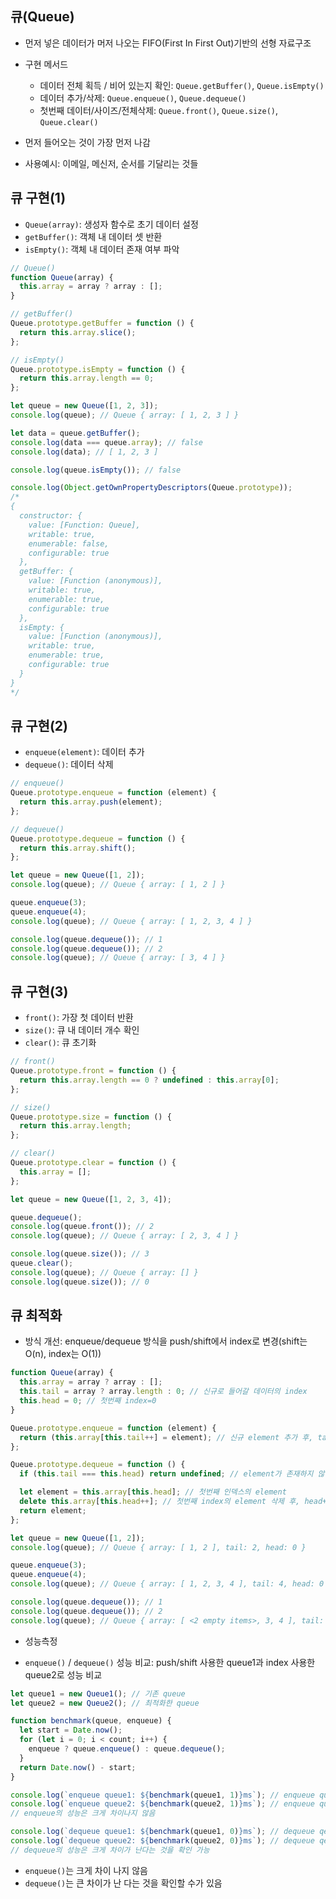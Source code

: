 ## 큐(Queue)

- 먼저 넣은 데이터가 머저 나오는 FIFO(First In First Out)기반의 선형 자료구조
- 구현 메서드

  - 데이터 전체 획득 / 비어 있는지 확인: `Queue.getBuffer()`, `Queue.isEmpty()`
  - 데이터 추가/삭제: `Queue.enqueue()`, `Queue.dequeue()`
  - 첫번째 데이터/사이즈/전체삭제: `Queue.front()`, `Queue.size()`, `Queue.clear()`

- 먼저 들어오는 것이 가장 먼저 나감
- 사용예시: 이메일, 메신저, 순서를 기달리는 것들

## 큐 구현(1)

- `Queue(array)`: 생성자 함수로 초기 데이터 설정
- `getBuffer()`: 객체 내 데이터 셋 반환
- `isEmpty()`: 객체 내 데이터 존재 여부 파악

```javascript
// Queue()
function Queue(array) {
  this.array = array ? array : [];
}

// getBuffer()
Queue.prototype.getBuffer = function () {
  return this.array.slice();
};

// isEmpty()
Queue.prototype.isEmpty = function () {
  return this.array.length == 0;
};

let queue = new Queue([1, 2, 3]);
console.log(queue); // Queue { array: [ 1, 2, 3 ] }

let data = queue.getBuffer();
console.log(data === queue.array); // false
console.log(data); // [ 1, 2, 3 ]

console.log(queue.isEmpty()); // false

console.log(Object.getOwnPropertyDescriptors(Queue.prototype));
/*
{
  constructor: {
    value: [Function: Queue],
    writable: true,
    enumerable: false,
    configurable: true
  },
  getBuffer: {
    value: [Function (anonymous)],
    writable: true,
    enumerable: true,
    configurable: true
  },
  isEmpty: {
    value: [Function (anonymous)],
    writable: true,
    enumerable: true,
    configurable: true
  }
}
*/
```

## 큐 구현(2)

- `enqueue(element)`: 데이터 추가
- `dequeue()`: 데이터 삭제

```javascript
// enqueue()
Queue.prototype.enqueue = function (element) {
  return this.array.push(element);
};

// dequeue()
Queue.prototype.dequeue = function () {
  return this.array.shift();
};

let queue = new Queue([1, 2]);
console.log(queue); // Queue { array: [ 1, 2 ] }

queue.enqueue(3);
queue.enqueue(4);
console.log(queue); // Queue { array: [ 1, 2, 3, 4 ] }

console.log(queue.dequeue()); // 1
console.log(queue.dequeue()); // 2
console.log(queue); // Queue { array: [ 3, 4 ] }
```

## 큐 구현(3)

- `front()`: 가장 첫 데이터 반환
- `size()`: 큐 내 데이터 개수 확인
- `clear()`: 큐 초기화

```javascript
// front()
Queue.prototype.front = function () {
  return this.array.length == 0 ? undefined : this.array[0];
};

// size()
Queue.prototype.size = function () {
  return this.array.length;
};

// clear()
Queue.prototype.clear = function () {
  this.array = [];
};

let queue = new Queue([1, 2, 3, 4]);

queue.dequeue();
console.log(queue.front()); // 2
console.log(queue); // Queue { array: [ 2, 3, 4 ] }

console.log(queue.size()); // 3
queue.clear();
console.log(queue); // Queue { array: [] }
console.log(queue.size()); // 0
```

## 큐 최적화

- 방식 개선: enqueue/dequeue 방식을 push/shift에서 index로 변경(shift는 O(n), index는 O(1))

```javascript
function Queue(array) {
  this.array = array ? array : [];
  this.tail = array ? array.length : 0; // 신규로 들어갈 데이터의 index
  this.head = 0; // 첫번째 index=0
}

Queue.prototype.enqueue = function (element) {
  return (this.array[this.tail++] = element); // 신규 element 추가 후, tail++
};

Queue.prototype.dequeue = function () {
  if (this.tail === this.head) return undefined; // element가 존재하지 않는 경우

  let element = this.array[this.head]; // 첫번째 인덱스의 element
  delete this.array[this.head++]; // 첫번째 index의 element 삭제 후, head++
  return element;
};

let queue = new Queue([1, 2]);
console.log(queue); // Queue { array: [ 1, 2 ], tail: 2, head: 0 }

queue.enqueue(3);
queue.enqueue(4);
console.log(queue); // Queue { array: [ 1, 2, 3, 4 ], tail: 4, head: 0 }

console.log(queue.dequeue()); // 1
console.log(queue.dequeue()); // 2
console.log(queue); // Queue { array: [ <2 empty items>, 3, 4 ], tail: 4, head: 2 }
```

- 성능측정

- `enqueue()` / `dequeue()` 성능 비교: push/shift 사용한 queue1과 index 사용한 queue2로 성능 비교

```javascript
let queue1 = new Queue1(); // 기존 queue
let queue2 = new Queue2(); // 최적화한 queue

function benchmark(queue, enqueue) {
  let start = Date.now();
  for (let i = 0; i < count; i++) {
    enqueue ? queue.enqueue() : queue.dequeue();
  }
  return Date.now() - start;
}

console.log(`enqueue queue1: ${benchmark(queue1, 1)}ms`); // enqueue queue1: 6ms; 시간복잡도 O(1)
console.log(`enqueue queue2: ${benchmark(queue2, 1)}ms`); // enqueue queue2: 8ms; 시간복잡도 O(1)
// enqueue의 성능은 크게 차이나지 않음

console.log(`dequeue queue1: ${benchmark(queue1, 0)}ms`); // dequeue qeue1: 3873ms; 시간복잡도 O(n)
console.log(`dequeue queue2: ${benchmark(queue2, 0)}ms`); // dequeue qeue2: 10ms; 시간복잡도 O(1)
// dequeue의 성능은 크게 차이가 난다는 것을 확인 가능
```

- `enqueue()`는 크게 차이 나지 않음
- `dequeue()`는 큰 차이가 난 다는 것을 확인할 수가 있음
